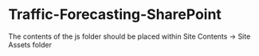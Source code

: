# Traffic-Forecasting-SharePoint

The contents of the js folder should be placed within Site Contents -> Site Assets folder
